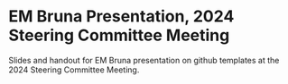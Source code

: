 # EM Bruna Presentation, 2024 Steering Committee Meeting

Slides and handout for EM Bruna presentation on github templates at the 2024 Steering Committee Meeting.
